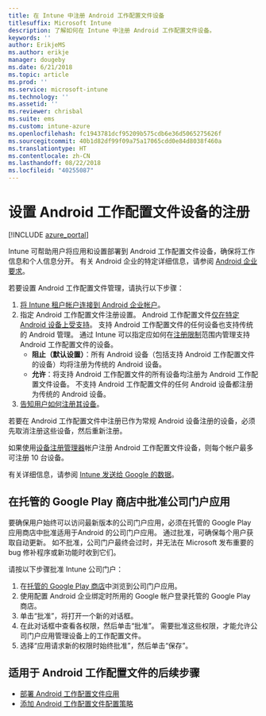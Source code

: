 ```yaml
---
title: 在 Intune 中注册 Android 工作配置文件设备
titlesuffix: Microsoft Intune
description: 了解如何在 Intune 中注册 Android 工作配置文件设备。
keywords: ''
author: ErikjeMS
ms.author: erikje
manager: dougeby
ms.date: 6/21/2018
ms.topic: article
ms.prod: ''
ms.service: microsoft-intune
ms.technology: ''
ms.assetid: ''
ms.reviewer: chrisbal
ms.suite: ems
ms.custom: intune-azure
ms.openlocfilehash: fc1943781dcf95209b575cdb6e36d5065275626f
ms.sourcegitcommit: 40b1d82df99f09a75a17065cdd0e84d8038f460a
ms.translationtype: HT
ms.contentlocale: zh-CN
ms.lasthandoff: 08/22/2018
ms.locfileid: "40255087"
---
```

# <a name="set-up-enrollment-of-android-work-profile-devices"></a>设置 Android 工作配置文件设备的注册

[!INCLUDE [azure_portal](./includes/azure_portal.md)]

Intune 可帮助用户将应用和设置部署到 Android 工作配置文件设备，确保将工作信息和个人信息分开。 有关 Android 企业的特定详细信息，请参阅 [Android 企业要求](https://support.google.com/work/android/answer/6174145?hl=en&ref_topic=6151012)。

若要设置 Android 工作配置文件管理，请执行以下步骤：

1. [将 Intune 租户帐户连接到 Android 企业帐户](connect-intune-android-enterprise.md)。
2. 指定 Android 工作配置文件注册设置。 Android 工作配置文件[仅在特定 Android 设备上受支持](https://support.google.com/work/android/answer/6174145?hl=en&ref_topic=6151012%20style=%22target=new_window%22)。 支持 Android 工作配置文件的任何设备也支持传统的 Android 管理。 通过 Intune 可以指定应如何在[注册限制](enrollment-restrictions-set.md)范围内管理支持 Android 工作配置文件的设备。
    - **阻止（默认设置）**：所有 Android 设备（包括支持 Android 工作配置文件的设备）均将注册为传统的 Android 设备。
    - **允许**：将支持 Android 工作配置文件的所有设备均注册为 Android 工作配置文件设备。 不支持 Android 工作配置文件的任何 Android 设备都注册为传统的 Android 设备。
3. [告知用户如何注册其设备](/intune-user-help/enroll-your-device-in-intune-android)。


若要在 Android 工作配置文件中注册已作为常规 Android 设备注册的设备，必须先取消注册这些设备，然后重新注册。

如果使用[设备注册管理器](device-enrollment-manager-enroll.md)帐户注册 Android 工作配置文件设备，则每个帐户最多可注册 10 台设备。

有关详细信息，请参阅 [Intune 发送给 Google 的数据](data-intune-sends-to-google.md)。

## <a name="approve-the-company-portal-app-in-the-managed-google-play-store"></a>在托管的 Google Play 商店中批准公司门户应用

要确保用户始终可以访问最新版本的公司门户应用，必须在托管的 Google Play 应用商店中批准适用于Android 的公司门户应用。 通过批准，可确保每个用户获取自动更新。 如不批准，公司门户最终会过时，并无法在 Microsoft 发布重要的 bug 修补程序或新功能时收到它们。

请按以下步骤批准 Intune 公司门户：

1.  在[托管的 Google Play 商店](https://play.google.com/work/apps/details?id=com.microsoft.windowsintune.companyportal)中浏览到公司门户应用。
2.  使用配置 Android 企业绑定时所用的 Google 帐户登录托管的 Google Play 商店。
3.  单击“批准”，将打开一个新的对话框。
4.  在此对话框中查看各权限，然后单击“批准”。 需要批准这些权限，才能允许公司门户应用管理设备上的工作配置文件。
5.  选择“应用请求新的权限时始终批准”，然后单击“保存”。

## <a name="next-steps-for-android-work-profiles"></a>适用于 Android 工作配置文件的后续步骤
- [部署 Android 工作配置文件应用](store-apps-android.md)
- [添加 Android 工作配置文件配置策略](device-profiles.md)
